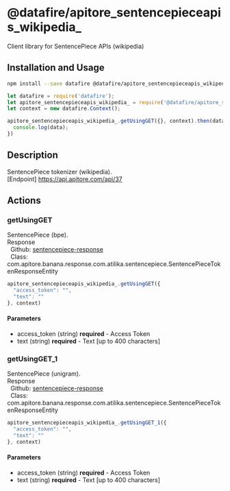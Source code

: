 # @datafire/apitore_sentencepieceapis_wikipedia_

Client library for SentencePiece APIs (wikipedia)

## Installation and Usage
```bash
npm install --save datafire @datafire/apitore_sentencepieceapis_wikipedia_
```

```js
let datafire = require('datafire');
let apitore_sentencepieceapis_wikipedia_ = require('@datafire/apitore_sentencepieceapis_wikipedia_').actions;
let context = new datafire.Context();

apitore_sentencepieceapis_wikipedia_.getUsingGET({}, context).then(data => {
  console.log(data);
})
```

## Description
SentencePiece tokenizer (wikipedia).<BR />[Endpoint] https://api.apitore.com/api/37

## Actions
### getUsingGET
SentencePiece (bpe).<BR />Response<BR />&nbsp; Github: <a href="https://github.com/keigohtr/apitore-response-parent/tree/master/sentencepiece-response">sentencepiece-response</a><BR />&nbsp; Class: com.apitore.banana.response.com.atilika.sentencepiece.SentencePieceTokenResponseEntity<BR />


```js
apitore_sentencepieceapis_wikipedia_.getUsingGET({
  "access_token": "",
  "text": ""
}, context)
```

#### Parameters
* access_token (string) **required** - Access Token
* text (string) **required** - Text [up to 400 characters]

### getUsingGET_1
SentencePiece (unigram).<BR />Response<BR />&nbsp; Github: <a href="https://github.com/keigohtr/apitore-response-parent/tree/master/sentencepiece-response">sentencepiece-response</a><BR />&nbsp; Class: com.apitore.banana.response.com.atilika.sentencepiece.SentencePieceTokenResponseEntity<BR />


```js
apitore_sentencepieceapis_wikipedia_.getUsingGET_1({
  "access_token": "",
  "text": ""
}, context)
```

#### Parameters
* access_token (string) **required** - Access Token
* text (string) **required** - Text [up to 400 characters]

